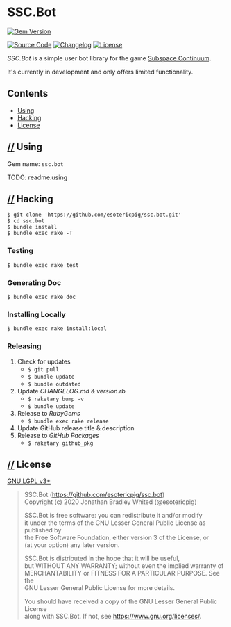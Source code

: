 # SSC.Bot

[![Gem Version](https://badge.fury.io/rb/ssc.bot.svg)](https://badge.fury.io/rb/ssc.bot)

[![Source Code](https://img.shields.io/badge/source-github-%23211F1F.svg)](https://github.com/esotericpig/ssc.bot)
[![Changelog](https://img.shields.io/badge/changelog-md-%23A0522D.svg)](CHANGELOG.md)
[![License](https://img.shields.io/github/license/esotericpig/ssc.bot.svg)](LICENSE.txt)

*SSC.Bot* is a simple user bot library for the game [Subspace Continuum](https://store.steampowered.com/app/352700/Subspace_Continuum/).

It's currently in development and only offers limited functionality.

## Contents

- [Using](#-using)
- [Hacking](#-hacking)
- [License](#-license)

## [//](#contents) Using

Gem name: `ssc.bot`

TODO: readme.using

## [//](#contents) Hacking

```
$ git clone 'https://github.com/esotericpig/ssc.bot.git'
$ cd ssc.bot
$ bundle install
$ bundle exec rake -T
```

### Testing

```
$ bundle exec rake test
```

### Generating Doc

```
$ bundle exec rake doc
```

### Installing Locally

```
$ bundle exec rake install:local
```

### Releasing

1. Check for updates
    - `$ git pull`
    - `$ bundle update`
    - `$ bundle outdated`
2. Update *CHANGELOG.md* & *version.rb*
    - `$ raketary bump -v`
    - `$ bundle update`
3. Release to *RubyGems*
    - `$ bundle exec rake release`
4. Update GitHub release title & description
5. Release to *GitHub Packages*
    - `$ raketary github_pkg`

## [//](#contents) License

[GNU LGPL v3+](LICENSE.txt)

> SSC.Bot (<https://github.com/esotericpig/ssc.bot>)  
> Copyright (c) 2020 Jonathan Bradley Whited (@esotericpig)  
> 
> SSC.Bot is free software: you can redistribute it and/or modify  
> it under the terms of the GNU Lesser General Public License as published by  
> the Free Software Foundation, either version 3 of the License, or  
> (at your option) any later version.  
> 
> SSC.Bot is distributed in the hope that it will be useful,  
> but WITHOUT ANY WARRANTY; without even the implied warranty of  
> MERCHANTABILITY or FITNESS FOR A PARTICULAR PURPOSE.  See the  
> GNU Lesser General Public License for more details.  
> 
> You should have received a copy of the GNU Lesser General Public License  
> along with SSC.Bot.  If not, see <https://www.gnu.org/licenses/>.  
